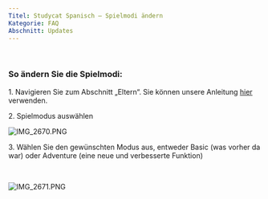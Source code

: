 ```yaml
---
Titel: Studycat Spanisch – Spielmodi ändern
Kategorie: FAQ
Abschnitt: Updates
---
```

 

### **So ändern Sie die Spielmodi:**

1\. Navigieren Sie zum Abschnitt „Eltern“. Sie können unsere Anleitung [hier](https://help.Studycat.com/hc/en-us/articles/34518228622105/preview/eyJhbGciOiJIUzI1NiJ9.eyJpZCI6MzQ1MTgyMjg2MjIxMDUsImV4cCI6MTcyMDQxMDgxN30.7hW1u2Miesjcs2XqDuBHBNv7tBPGmmhqN4EJUGeGWJE) verwenden.

2\. Spielmodus auswählen

![IMG_2670.PNG](https://help.Studycat.com/hc/article_attachments/34771475427225)

3\. Wählen Sie den gewünschten Modus aus, entweder Basic (was vorher da war) oder Adventure (eine neue und verbesserte Funktion)

 

![IMG_2671.PNG](https://help.Studycat.com/hc/article_attachments/34771498307353)